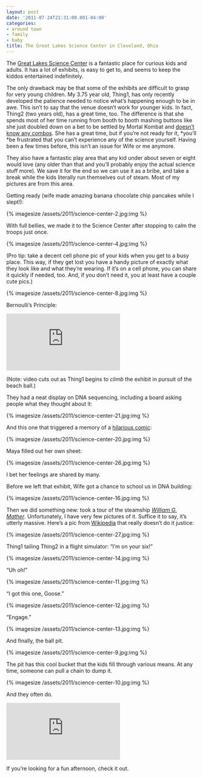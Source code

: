 ```yaml
---
layout: post
date: '2011-07-24T21:31:00.001-04:00'
categories:
- around town
- family
- baby
title: The Great Lakes Science Center in Cleveland, Ohio
---
```


The [Great Lakes Science Center](http://www.glsc.org/) is a fantastic place for curious kids and adults. It has a lot of exhibits, is easy to get to, and seems to keep the kiddos entertained indefinitely. 

The only drawback may be that some of the exhibits are difficult to grasp for very young children. My 3.75 year old, Thing1, has only recently developed the patience needed to notice what’s happening enough to be in awe. This isn’t to say that the venue doesn’t work for younger kids. In fact, Thing2 (two years old), has a great time, too. The difference is that she spends most of her time running from booth to booth mashing buttons like she just doubled down on a bet to be settled by Mortal Kombat and [doesn’t know any combos](http://en.wikipedia.org/wiki/Eddy_Gordo#Other_appearances). She has a great time, but if you’re not ready for it, *you’ll *be frustrated that you can’t experience any of the science yourself. Having been a few times before, this isn’t an issue for Wife or me anymore.

They also have a fantastic play area that any kid under about seven or eight would love (any older than that and you’ll probably enjoy the actual science stuff more). We save it for the end so we can use it as a bribe, and take a break while the kids literally run themselves out of steam. Most of my pictures are from this area.

Getting ready (wife made amazing banana chocolate chip pancakes while I slept!):  

{% imagesize /assets/2011/science-center-2.jpg:img %}

With full bellies, we made it to the Science Center after stopping to calm the troops just once.   

{% imagesize /assets/2011/science-center-4.jpg:img %}

(Pro tip: take a decent cell phone pic of your kids when you get to a busy place. This way, if they get lost you have a handy picture of exactly what they look like and what they’re wearing. If it’s on a cell phone, you can share it quickly if needed, too. And, if you don’t need it, you at least have a couple cute pics.)  

{% imagesize /assets/2011/science-center-8.jpg:img %}

Bernoulli’s Principle:  

<iframe class="full-embed hd" src="https://www.youtube.com/embed/waMs2z5AL-M" title="Bernoulli&#39;s Principle - Floating ball at the Cleveland Science Center" frameborder="0" allow="accelerometer; autoplay; clipboard-write; encrypted-media; gyroscope; picture-in-picture; web-share" allowfullscreen></iframe>

(Note: video cuts out as Thing1 begins to *climb* the exhibit in pursuit of the beach ball.)

They had a neat display on DNA sequencing, including a board asking people what they thought about it:

{% imagesize /assets/2011/science-center-21.jpg:img %}

And this one that triggered a memory of a [hilarious comic](http://hyperboleandahalf.blogspot.com/2010/04/alot-is-better-than-you-at-everything.html):

{% imagesize /assets/2011/science-center-20.jpg:img %}

Maya filled out her own sheet:  

{% imagesize /assets/2011/science-center-26.jpg:img %}

I bet her feelings are shared by many. 

Before we left that exhibit, Wife got a chance to school us in DNA building:  

{% imagesize /assets/2011/science-center-16.jpg:img %}

Then we did something new: took a tour of the steamship [*William G. Mather*](http://www.glsc.org/mather_museum.php). Unfortunately, I have very few pictures of it. Suffice it to say, it’s utterly massive. Here’s a pic from [Wikipedia](http://en.wikipedia.org/wiki/Steamship_William_G._Mather_Maritime_Museum) that really doesn’t do it justice:

{% imagesize /assets/2011/science-center-27.jpg:img %}

Thing1 tailing Thing2 in a flight simulator: “I’m on your six!”

{% imagesize /assets/2011/science-center-14.jpg:img %}

“Uh oh!”

{% imagesize /assets/2011/science-center-11.jpg:img %}

“I got this one, Goose.”

{% imagesize /assets/2011/science-center-12.jpg:img %}

“Engage.”

{% imagesize /assets/2011/science-center-13.jpg:img %}

And finally, the ball pit.

{% imagesize /assets/2011/science-center-9.jpg:img %}

The pit has this cool bucket that the kids fill through various means. At any time, someone can pull a chain to dump it.

{% imagesize /assets/2011/science-center-10.jpg:img %}

And they often do.  

<iframe class="full-embed hd" src="https://www.youtube.com/embed/A9DcTuyPNVI" title="And They All Fall Down" frameborder="0" allow="accelerometer; autoplay; clipboard-write; encrypted-media; gyroscope; picture-in-picture; web-share" allowfullscreen></iframe>

If you’re looking for a fun afternoon, check it out.